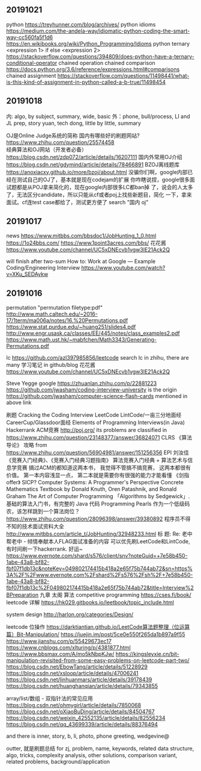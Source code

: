 ## 20191021
python
https://treyhunner.com/blog/archives/
python idioms
https://medium.com/the-andela-way/idiomatic-python-coding-the-smart-way-cc560fa5f1d6
https://en.wikibooks.org/wiki/Python_Programming/Idioms
python ternary
<expression 1> if <condition> else <expression 2>
https://stackoverflow.com/questions/394809/does-python-have-a-ternary-conditional-operator
chained operation
chained comparison https://docs.python.org/3.6/reference/expressions.html#comparisons
chained assignment https://stackoverflow.com/questions/11498441/what-is-this-kind-of-assignment-in-python-called-a-b-true/11498454

## 20191018
内: algo, by subject, summary, wide, basic
外：phone, bull/process, LI and JL prep, story yuan, tech dong, little by little, summary

OJ是Online Judge系统的简称
国内有哪些好的刷题网站? https://www.zhihu.com/question/25574458
经典算法和OJ网站（开发者必备）https://blog.csdn.net/zdp072/article/details/16207111
国内外常用OJ介绍 https://blog.csdn.net/gdymind/article/details/78466891
BZOJ离线题库 https://anoxiacxy.github.io/more/bzoj/about.html
没骗你们啊，google内部已经在测试自己的OJ了，基本就是现在codejam的扩展
你咋瞎说捏，google很多面试题都是从POJ拿来简化的，现在google内部很多LC都ban掉
了，说会的人太多了，无法区分candidate，所以只能从cf或者poj上找些新题目，简化
一下，拿来面试。cf连test case都给了，测试更方便了
search "国内 oj"



## 20191017
news
https://www.mitbbs.com/bbsdoc1/JobHunting_1_0.html
https://1o24bbs.com/
https://www.1point3acres.com/bbs/
花花酱 https://www.youtube.com/channel/UC5xDNEcvb1vgw3lE21Ack2Q

will finish after two-sum
How to: Work at Google — Example Coding/Engineering Interview
https://www.youtube.com/watch?v=XKu_SEDAykw

## 20191016
permutation
"permutation filetype:pdf"
http://www.math.caltech.edu/~2016-17/1term/ma006a/notes/16.%20Permutations.pdf
https://www.stat.purdue.edu/~huang251/slides4.pdf
http://www.engr.usask.ca/classes/EE/445/notes/class_examples2.pdf
https://www.math.ust.hk/~mabfchen/Math3343/Generating-Permutations.pdf

lc
https://github.com/azl397985856/leetcode
search lc in zhihu, there are many 学习笔记 in github/blog
花花酱 https://www.youtube.com/channel/UC5xDNEcvb1vgw3lE21Ack2Q

Steve Yegge google 
https://zhuanlan.zhihu.com/p/22881223 
https://github.com/jwasham/coding-interview-university is the origin
https://github.com/jwasham/computer-science-flash-cards mentioned in above link

刷题
Cracking the Coding Interview
LeetCode
LintCode/一亩三分地面经
CareerCup/Glassdoor面经
Elements of Programming Interviews(in Java)
Hackerrank
ACM竞赛
http://poj.org/ its problems are classified in https://www.zhihu.com/question/23148377/answer/36824071 
CLRS 《算法导论》 攻略 from https://www.zhihu.com/question/56904981/answer/151256356
EPI
刘汝佳《竞赛入门经典》、《竞赛入门经典习题指南》
算法竞赛入门经典 + 算法艺术与信息学竞赛 搞过ACM的都知道这两本书， 我觉得不管搞不搞竞赛， 这两本都很有价值。 
第一本内容浅显一点， 第二本就是需要你有很强的能力才能看懂
《剑指offer》
SICP?
Computer Systems: A Programmer's Perspective
Concrete Mathematics Textbook by Donald Knuth, Oren Patashnik, and Ronald Graham
The Art of Computer Programming
「Algorithms by Sedgewick」. 基础的算法入门书，有完整的 Java 代码
Programming Pearls
作为一个低级码农，该怎样跳到一个算法岗位？https://www.zhihu.com/question/28096398/answer/39380892
程序员不得不知的技术面试资料大全 http://www.mitbbs.com/article_t/JobHunting/32948233.html
标  题: Re: 老中帮老中 - 倾情奉献本人FLAG面试准备的内容
可以优先刷LeetCode和LintCode, 有时间刷一下hackerrank. 好运~
https://www.evernote.com/shard/s576/client/snv?noteGuid=+7e58b450-1abe-43a8-bf82-fbf07f1db13c&noteKey=049802174415b418a2e65f75b744ab72&sn=https%3A%2F%2Fwww.evernote.com%2Fshard%2Fs576%2Fsh%2F+7e58b450-1abe-43a8-bf82-fbf07f1db13c%2F049802174415b418a2e65f75b744ab72&title=Interview%2BPreparation
九章 太阁 算法
competitive programming https://cses.fi/book/
leetcode 详解 https://hk029.gitbooks.io/leetbook/topic_include.html

system design
http://harlon.org/categories/Design/

leetcode 位操作
https://darktiantian.github.io/LeetCode算法题整理（位运算篇）Bit-Manipulation/
https://juejin.im/post/5ce0e550f265da1b897a9f55
https://www.jianshu.com/p/55429673ec17
https://www.cnblogs.com/xlturing/p/4381877.html
https://www.bbsmax.com/A/mo5kNbpKJw/
https://kingsleyxie.cn/bit-manipulation-revisited-from-some-easy-problems-on-leetcode-part-two/
https://blog.csdn.net/EbowTang/article/details/51228929
https://blog.csdn.net/xsloop/article/details/47006241
https://blog.csdn.net/linhuanmars/article/details/39178439
https://blog.csdn.net/huanghanqian/article/details/79343855

array/list/数组 - 双指针法的常见应用 
https://blog.csdn.net/ohmygirl/article/details/7850068
https://blog.csdn.net/oXiaoBuDing/article/details/84504767
https://blog.csdn.net/weixin_42552135/article/details/82556234
https://blog.csdn.net/qq_43699339/article/details/88376494

and there is inner, story, b, li, photo, phone greeting, wedgevine@

outter, 就是刷题总结
for zj, problem, name, keywords, related data structure, algo, tricks, complexity analysis, other solutions, comparison
variant, related problems, background/application